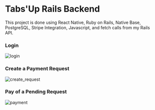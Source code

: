 # Tabs'Up Rails Backend

This project is done using React Native, Ruby on Rails, Native Base, PostgreSQL, Stripe Integration, Javascript, and fetch calls from my Rails API.

### Login
![login](https://cloud.githubusercontent.com/assets/19716881/26609487/375e9c44-4556-11e7-984d-03ae65fc5fb3.gif)

### Create a Payment Request
![create_request](https://cloud.githubusercontent.com/assets/19716881/26609488/3761c63a-4556-11e7-925c-a2177a68eb67.gif)

### Pay of a Pending Request
![payment](https://cloud.githubusercontent.com/assets/19716881/26609545/9161e07a-4556-11e7-9675-66e15250836f.gif)
